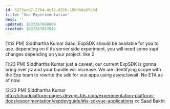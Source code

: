 ```yaml
---
id: 5273ecd7-27b4-4cf2-831b-150db8e9fc9d
title: 'Vue Experimentation'
desc: ''
updated: 1637267068069
created: 1637267057812
---
```


[1:12 PM] Siddhartha Kumar
Saad, ExpSDK should be available for you to use. depending on if its server side experiment, you will need some xapi changes depending on your project.
 like 2

[1:23 PM] Siddhartha Kumar
just a caveat, our current ExpSDK is gonna bring over jQ and your bundle will increase. We are identifying scope with the Exp team to rewrite the sdk for vue apps using async/await. No ETA as of now.

[2:23 PM] Siddhartha Kumar
http://cloudplatform.pages.devops.fds.com/experimentation-platform-docs/experimentation/expdevguide/#js-sdkvue-applications cc Saad Bakht

